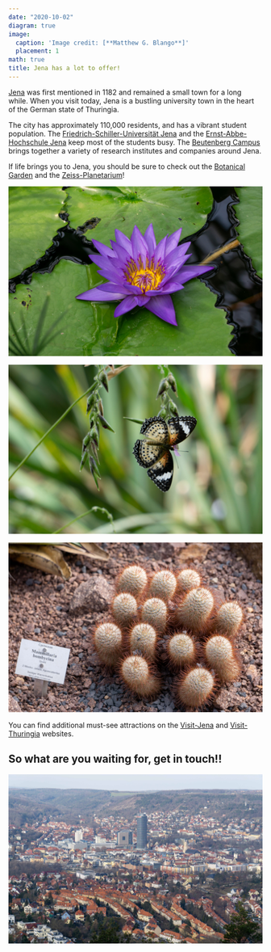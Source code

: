 ```yaml
---
date: "2020-10-02"
diagram: true
image:
  caption: 'Image credit: [**Matthew G. Blango**]'
  placement: 1
math: true
title: Jena has a lot to offer!
---
```


[Jena](https://en.wikipedia.org/wiki/Jena) was first mentioned in 1182 and remained a small town for a long while. When you visit today, Jena is a bustling university town in the heart of the German state of Thuringia. 

The city has approximately 110,000 residents, and has a vibrant student population. The [Friedrich-Schiller-Universität Jena](https://www.uni-jena.de/en) and the [Ernst-Abbe-Hochschule Jena](https://www.eah-jena.de/de-de) keep most of the students busy. The [Beutenberg Campus](https://www.beutenberg.de/en/home/) brings together a variety of research institutes and companies around Jena. 

If life brings you to Jena, you should be sure to check out the [Botanical Garden](https://en.wikipedia.org/wiki/Botanischer_Garten_Jena) and the [Zeiss-Planetarium](https://en.wikipedia.org/wiki/Planetarium_Jena)!

![jpg](botanical.jpg)

![jpg](botanical2.jpg)

![jpg](botanical3.jpg)

You can find additional must-see attractions on the [Visit-Jena](https://www.visit-jena.de/en/sights-experiences/jena-highlights/)  and [Visit-Thuringia](https://www.visit-thuringia.com/travel-hotel-holiday-tour/index.html) websites. 

## So what are you waiting for, get in touch!!

![jpg](jena_city.jpg)
